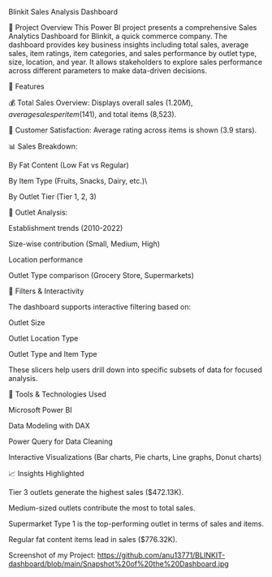 Blinkit Sales Analysis Dashboard

🛒 Project Overview
This Power BI project presents a comprehensive Sales Analytics Dashboard for Blinkit, a quick commerce company. The dashboard provides key business insights including total sales, average sales, item ratings, item categories, and sales performance by outlet type, size, location, and year. It allows stakeholders to explore sales performance across different parameters to make data-driven decisions.

🚀 Features

💰 Total Sales Overview: Displays overall sales ($1.20M), average sales per item ($141), and total items (8,523).

🌟 Customer Satisfaction: Average rating across items is shown (3.9 stars).


📊 Sales Breakdown:

By Fat Content (Low Fat vs Regular)

By Item Type (Fruits, Snacks, Dairy, etc.)\

By Outlet Tier (Tier 1, 2, 3)

🏪 Outlet Analysis:

Establishment trends (2010-2022)

Size-wise contribution (Small, Medium, High)

Location performance

Outlet Type comparison (Grocery Store, Supermarkets)

📍 Filters & Interactivity

The dashboard supports interactive filtering based on:

Outlet Size

Outlet Location Type

Outlet Type and Item Type

These slicers help users drill down into specific subsets of data for focused analysis.

🧰 Tools & Technologies Used

Microsoft Power BI

Data Modeling with DAX

Power Query for Data Cleaning

Interactive Visualizations (Bar charts, Pie charts, Line graphs, Donut charts)

📈 Insights Highlighted

Tier 3 outlets generate the highest sales ($472.13K).

Medium-sized outlets contribute the most to total sales.

Supermarket Type 1 is the top-performing outlet in terms of sales and items.

Regular fat content items lead in sales ($776.32K).

Screenshot of my Project:
https://github.com/anu13771/BLINKIT-dashboard/blob/main/Snapshot%20of%20the%20Dashboard.jpg
